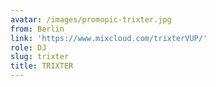 ```yaml
---
avatar: /images/promopic-trixter.jpg
from: Berlin
link: 'https://www.mixcloud.com/trixterVUP/'
role: DJ
slug: trixter
title: TRIXTER
---
```


